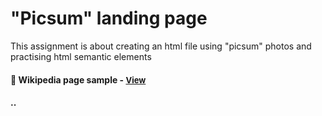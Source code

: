 
# "Picsum" landing page

This assignment is about creating an html file using "picsum" photos and practising html semantic elements 

<h4>🔹 Wikipedia page sample - <a href="https://simonakom.github.io/pixum-landing-page/pixum-page.html" style="font-size:small;">View</a><h4>

..
